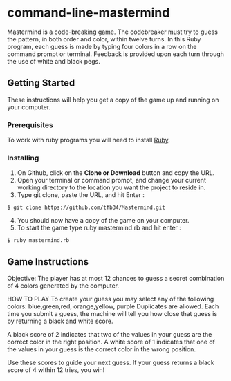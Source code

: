 # command-line-mastermind
Mastermind is a code-breaking game. The codebreaker must try to guess the pattern, in both order and color, within twelve turns. In this Ruby program, each guess is made by typing four colors in a row on the command prompt or terminal. Feedback is provided upon each turn through the use of white and black pegs.  

## Getting Started
These instructions will help you get a copy of the game up and running on your computer. 

### Prerequisites
To work with ruby programs you will need to install <a href="https://www.ruby-lang.org/en/documentation/installation/">Ruby</a>. 

### Installing
1. On Github, click on the <b>Clone or Download</b> button and copy the URL.
2. Open your terminal or command prompt, and change your current working directory to the location you want the project to reside in.
3. Type git clone, paste the URL, and hit Enter :
```
$ git clone https://github.com/tfb34/Mastermind.git
```

4. You should now have a copy of the game on your computer.
5. To start the game type ruby mastermind.rb and hit enter :
```
$ ruby mastermind.rb
```

## Game Instructions

Objective:
The player has at most 12 chances to guess a secret combination of 4 colors generated by the computer.


HOW TO PLAY
  To create your guess you may select any of the following colors:
         blue,green,red, orange,yellow, purple
  Duplicates are allowed. 
  Each time you submit a guess, the machine will tell you how close that guess 
  is by returning a black and white score.
  
  A black score of 2 indicates that two of the values in your guess are
  the correct color in the right position.
  A white score of 1 indicates that one of the values in your guess
  is the correct color in the wrong position.

  Use these scores to guide your next guess. If your guess returns a black
  score of 4 within 12 tries, you win!
  

   
